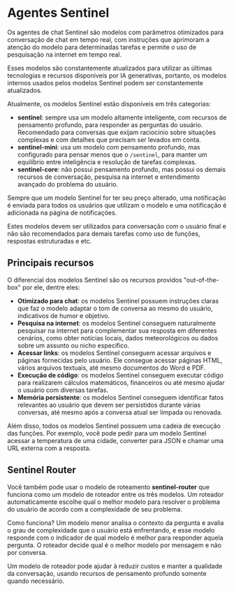 # Agentes Sentinel

Os agentes de chat Sentinel são modelos com parâmetros otimizados para conversação de chat em tempo real, com instruções que aprimoram a atenção do modelo para determinadas tarefas e permite o uso de pesquisação na internet em tempo real.

Esses modelos são constantemente atualizados para utilizar as últimas tecnologias e recursos disponíveis por IA generativas, portanto, os modelos internos usados pelos modelos Sentinel podem ser constantemente atualizados.

Atualmente, os modelos Sentinel estão disponíveis em três categorias:

- **sentinel**: sempre usa um modelo altamente inteligente, com recursos de pensamento profundo, para responder as perguntas do usuário. Recomendado para conversas que exijam raciocínio sobre situações complexas e com detalhes que precisam ser levados em conta.
- **sentinel-mini**: usa um modelo com pensamento profundo, mas configurado para pensar menos que o `/sentinel`, para manter um equilíbrio entre inteligência e resolução de tarefas complexas.
- **sentinel-core**: não possui pensamento profundo, mas possui os demais recursos de conversação, pesquisa na internet e entendimento avançado do problema do usuário.

Sempre que um modelo Sentinel for ter seu preço alterado, uma notificação é enviada para todos os usuários que utilizam o modelo e uma notificação é adicionada na página de notificações.

Estes modelos devem ser utilizados para conversação com o usuário final e não são recomendados para demais tarefas como uso de funções, respostas estruturadas e etc.

## Principais recursos

O diferencial dos modelos Sentinel são os recursos providos "out-of-the-box" por ele, dentre eles:

- **Otimizado para chat**: os modelos Sentinel possuem instruções claras que faz o modelo adaptar o tom de conversa ao mesmo do usuário, indicativos de humor e objetivo.
- **Pesquisa na internet**: os modelos Sentinel conseguem naturalmente pesquisar na internet para complementar sua resposta em diferentes cenários, como obter notícias locais, dados meteorológicos ou dados sobre um assunto ou nicho específico.
- **Acessar links**: os modelos Sentinel conseguem acessar arquivos e páginas fornecidas pelo usuário. Ele consegue acessar páginas HTML, vários arquivos textuais, até mesmo documentos do Word e PDF.
- **Execução de código**: os modelos Sentinel conseguem executar código para realizarem cálculos matemáticos, financeiros ou até mesmo ajudar o usuário com diversas tarefas.
- **Memória persistente**: os modelos Sentinel conseguem identificar fatos relevantes ao usuário que devem ser persistidos durante várias conversas, até mesmo após a conversa atual ser limpada ou renovada.

Além disso, todos os modelos Sentinel possuem uma cadeia de execução das funções. Por exemplo, você pode pedir para um modelo Sentinel acessar a temperatura de uma cidade, converter para JSON e chamar uma URL externa com a resposta.

## Sentinel Router

Você também pode usar o modelo de roteamento **sentinel-router** que funciona como um modelo de roteador entre os três modelos. Um roteador automaticamente escolhe qual o melhor modelo para resolver o problema do usuário de acordo com a complexidade de seu problema.

Como funciona? Um modelo menor analisa o contexto da pergunta e avalia o grau de complexidade que o usuário está enfrentando, e esse modelo responde com o indicador de qual modelo é melhor para responder aquela pergunta. O roteador decide qual é o melhor modelo por mensagem e não por conversa.

Um modelo de roteador pode ajudar à reduzir custos e manter a qualidade da conversação, usando recursos de pensamento profundo somente quando necessário.